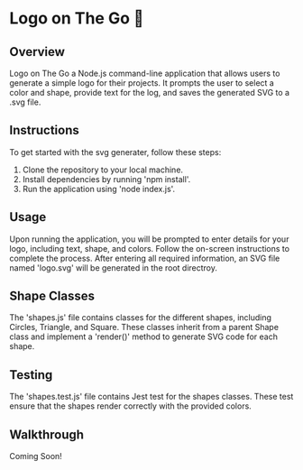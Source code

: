 # Logo on The Go 🥡

## Overview

Logo on The Go a Node.js command-line application that allows users to generate a simple logo for their projects. It prompts the user to select a color and shape, provide text for the log, and saves the generated SVG to a .svg file.

## Instructions

To get started with the svg generater, follow these steps:

1. Clone the repository to your local machine.
2. Install dependencies by running 'npm install'.
3. Run the application using 'node index.js'.

## Usage

Upon running the application, you will be prompted to enter details for your logo, including text, shape, and colors. Follow the on-screen instructions to complete the process. After entering all required information, an SVG file named 'logo.svg' will be generated in the root directroy.

## Shape Classes

The 'shapes.js' file contains classes for the different shapes, including Circles, Triangle, and Square. These classes inherit from a parent Shape class and implement a 'render()' method to generate SVG code for each shape.

## Testing

The 'shapes.test.js' file contains Jest test for the shapes classes. These test ensure that the shapes render correctly with the provided colors.

## Walkthrough

Coming Soon!
